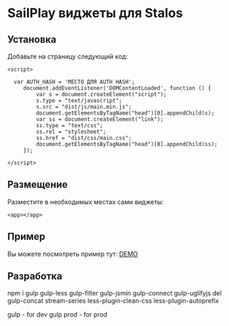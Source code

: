 # SailPlay виджеты для Stalos

## Установка

Добавьте на страницу следующий код:

    <script>

      var AUTH_HASH = 'МЕСТО ДЛЯ AUTH HASH';
         document.addEventListener('DOMContentLoaded', function () {
             var s = document.createElement("script");
             s.type = "text/javascript";
             s.src = "dist/js/main.min.js";
             document.getElementsByTagName("head")[0].appendChild(s);
             var ss = document.createElement("link");
             ss.type = "text/css";
             ss.rel = "stylesheet";
             ss.href = "dist/css/main.css";
             document.getElementsByTagName("head")[0].appendChild(ss);
         });

    </script>


## Размещение
Разместите в необходимых местах сами виджеты:
   
    <app></app>

## Пример

Вы можете посмотреть пример тут: [DEMO](http://dev4you.info/test/stalos/ "Demo")

## Разработка

npm i gulp gulp-less gulp-filter gulp-jsmin gulp-connect gulp-uglifyjs del gulp-concat stream-series less-plugin-clean-css less-plugin-autoprefix

gulp - for dev
gulp prod - for prod
